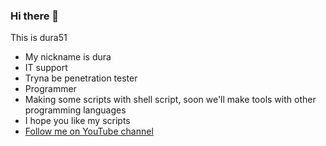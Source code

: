 ### Hi there 👋
This is dura51 
* My nickname is dura
* IT support 
* Tryna be penetration tester
* Programmer
* Making some scripts with shell script, soon we'll make tools with other programming languages
* I hope you like my scripts 
* [Follow me on YouTube channel](https://www.youtube.com/channel/UCy1VY5S4o7wqp4A2KmXF6Yw)
